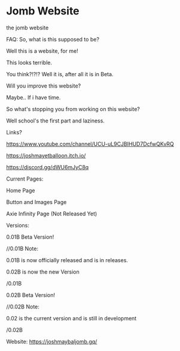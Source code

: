 # Jomb Website
the jomb website

FAQ:
So, what is this supposed to be?

Well this is a website, for me!

This looks terrible.

You think?!?!? Well it is, after all it is in Beta.

Will you improve this website?

Maybe.. If i have time.

So what's stopping you from working on this website?

Well school's the first part and laziness.

Links?

https://www.youtube.com/channel/UCU-uL9CJBIHUD7DcfwQKvRQ

https://joshmayetballoon.itch.io/

https://discord.gg/dWU6mJyC8q

Current Pages:

Home Page

Button and Images Page

Axie Infinity Page (Not Released Yet)



Versions:

0.01B Beta Version! 

//0.01B Note:

0.01B is now officially released and is in releases.

0.02B is now the new Version

/0.01B

0.02B Beta Version!

//0.02B Note:

0.02 is the current version and is still in development

/0.02B



Website: https://joshmaybaljomb.gq/
